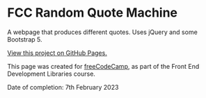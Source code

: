 # FCC Random Quote Machine

A webpage that produces different quotes. Uses jQuery and some Bootstrap 5.

[View this project on GitHub Pages.](https://sa9102.github.io/FCC-Random-Quote-Machine/)

This page was created for [freeCodeCamp](https://www.freecodecamp.org/), as part of the Front End Development Libraries course.

Date of completion: 7th February 2023

